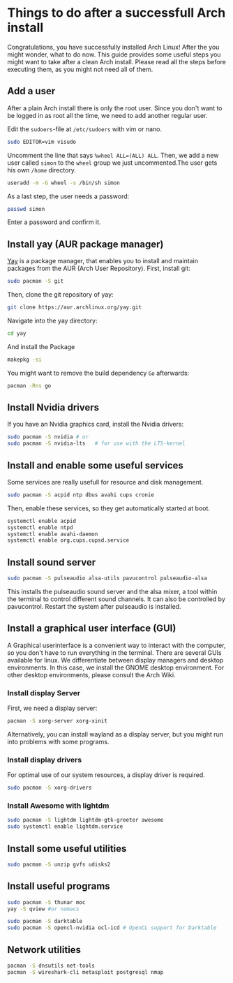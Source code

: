 # Things to do after a successfull Arch install

Congratulations, you have successfully installed Arch Linux!
After the you might wonder, what to do now.
This guide provides some useful steps you might want to take after a clean Arch install.
Please read all the steps before executing them, as you might not need all of them.

## Add a user

After a plain Arch install there is only the root user. Since you don't want to be logged in as root all the time, we need to add another regular user.

Edit the `sudoers`-file at `/etc/sudoers` with vim or nano.

```sh
sudo EDITOR=vim visudo
```

Uncomment the line that says `%wheel ALL=(ALL) ALL`.
Then, we add a new user called `simon` to the `wheel` group we just uncommented.The user gets his own `/home` directory.

```sh
useradd -m -G wheel -s /bin/sh simon
```

As a last step, the user needs a password:

```sh
passwd simon
```

Enter a password and confirm it.

## Install yay (AUR package manager)

[Yay](https://github.com/Jguer/yay) is a package manager, that enables you to install and maintain packages from the AUR (Arch User Repository).
First, install git:

```sh
sudo pacman -S git
```

Then, clone the git repository of yay:

```sh
git clone https://aur.archlinux.org/yay.git
```

Navigate into the yay directory:

```sh
cd yay
```

And install the Package

```sh
makepkg -si
```

You might want to remove the build dependency `Go` afterwards:

```sh
pacman -Rns go
```

## Install Nvidia drivers

If you have an Nvidia graphics card, install the Nvidia drivers:

```sh
sudo pacman -S nvidia # or
sudo pacman -S nvidia-lts   # for use with the LTS-kernel
```

## Install and enable some useful services

Some services are really usefull for resource and disk management.

```sh
sudo pacman -S acpid ntp dbus avahi cups cronie
```

Then, enable these services, so they get automatically started at boot.

```sh
systemctl enable acpid
systemctl enable ntpd
systemctl enable avahi-daemon
systemctl enable org.cups.cupsd.service
```

## Install sound server

```sh
sudo pacman -S pulseaudio alsa-utils pavucontrol pulseaudio-alsa
```

This installs the pulseaudio sound server and the alsa mixer, a tool within the terminal to control different sound channels. It can also be controlled by pavucontrol. Restart the system after pulseaudio is installed.

## Install a graphical user interface (GUI)

A Graphical userinterface is a convenient way to interact with the computer, so you don't have to run everything in the terminal.
There are several GUIs available for linux. We differentiate between display managers and desktop environments.
In this case, we install the GNOME desktop environment. For other desktop environments, please consult the Arch Wiki.

### Install display Server

First, we need a display server:

```sh
pacman -S xorg-server xorg-xinit
```

Alternatively, you can install wayland as a display server, but you might run into problems with some programs.

### Install display drivers

For optimal use of our system resources, a display driver is required.

```sh
sudo pacman -S xorg-drivers
```

### Install Awesome with lightdm

```sh
sudo pacman -S lightdm lightdm-gtk-greeter awesome
sudo systemctl enable lightdm.service
```

## Install some useful utilities

```sh
sudo pacman -S unzip gvfs udisks2
```

## Install useful programs

```sh
sudo pacman -S thunar moc
yay -S qview #or nomacs

sudo pacman -S darktable
sudo pacman -S opencl-nvidia ocl-icd # OpenCL support for Darktable
```

## Network utilities

```sh
pacman -S dnsutils net-tools
pacman -S wireshark-cli metasploit postgresql nmap
```

